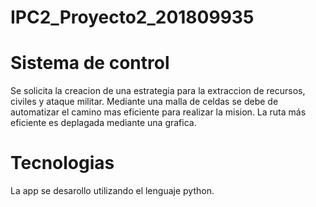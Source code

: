 # IPC2_Proyecto2_201809935

# Sistema de control 
Se solicita la creacion de una estrategia para la extraccion de recursos, civiles y ataque militar.
Mediante una malla de celdas se debe de automatizar el camino mas eficiente para realizar la mision. La ruta más eficiente es deplagada mediante una grafica.
# Tecnologias
La app se desarollo utilizando el lenguaje python. 
